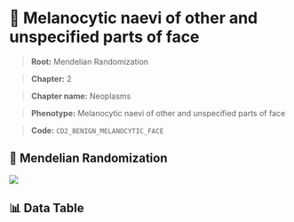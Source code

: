 # 🧪 Melanocytic naevi of other and unspecified parts of face

> **Root:** Mendelian Randomization

> **Chapter:** 2  

> **Chapter name:** Neoplasms

> **Phenotype:** Melanocytic naevi of other and unspecified parts of face  

> **Code:** `CD2_BENIGN_MELANOCYTIC_FACE`

## 🧬 Mendelian Randomization  

<img src="/MR/Figures/Forward/CD2_BENIGN_MELANOCYTIC_FACE.png"/>

## 📊 Data Table

<CsvTableMRF src="/MR/Data/Forward/CD2_BENIGN_MELANOCYTIC_FACE.csv"/>
